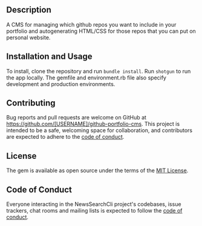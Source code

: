 ## Description
A CMS for managing which github repos you want to include in your portfolio and autogenerating HTML/CSS for those repos that you can put on personal website.

## Installation and Usage
To install, clone the repository and run `bundle install`. Run `shotgun` to run the app locally. The gemfile and environment.rb file also specify development and production environments. 

## Contributing

Bug reports and pull requests are welcome on GitHub at https://github.com/[USERNAME]/github-portfolio-cms. This project is intended to be a safe, welcoming space for collaboration, and contributors are expected to adhere to the [code of conduct](https://github.com/[USERNAME]/github-portfolio-cms/blob/master/CODE_OF_CONDUCT.md).


## License

The gem is available as open source under the terms of the [MIT License](https://opensource.org/licenses/MIT).

## Code of Conduct

Everyone interacting in the NewsSearchCli project's codebases, issue trackers, chat rooms and mailing lists is expected to follow the [code of conduct](https://github.com/[USERNAME]/github-portfolio-cms/blob/master/CODE_OF_CONDUCT.md).
